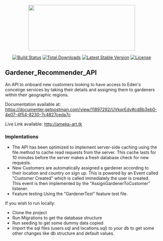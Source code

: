 <p align="center"><a href="https://ouredenlife.com/" target="_blank"><img src="https://dreywandowski.xyz/images/eden-logo_lcepc6.svg" width="350" height="150"></a></p>

<p align="center">
<a href="#"><img src="https://travis-ci.org/laravel/framework.svg" alt="Build Status"></a>
<a href="#"><img src="https://img.shields.io/packagist/dt/laravel/framework" alt="Total Downloads"></a>
<a href="#"><img src="https://img.shields.io/packagist/v/laravel/framework" alt="Latest Stable Version"></a>
<a href="#"><img src="https://img.shields.io/packagist/l/laravel/framework" alt="License"></a>
</p>

## Gardener_Recommender_API

An API to onboard new customers looking to have access to Eden's conceirge services by taking their details and assigning them to gardeners within their geographic regions.
 
 Documentation available at: https://documenter.getpostman.com/view/11897292/UVkqrEdv#cd8b3eb0-4e07-4f54-8230-7c4827ceda7c
 
 
 Live Link available: http://ameka-art.tk
 
 ### Implentations
 - The API has been optimized to implement server-side caching using the file method to cache read requests from the server.
    This cache lasts for 10 minutes before the server makes a fresh database check for new requests.
 - New Customers are automatically assigned a gardener according to their 
 location and country on sign up. This is powered by an Event called "Customer Created" which is called immediately the user is created.
 This event is then implemented by the "AssignGardenerToCustomer" listener.
 - Feature testing Using the "GardenerTest" feature test file.
    



 
 
 
 If you wish to run locally:
- Clone the project 
- Run Migrations to get the database structure
- Run seeding to get some dummy data copied
- Import the sql files (users.sql and locations.sql) to your db to get some other changes like db structure
and default values.
